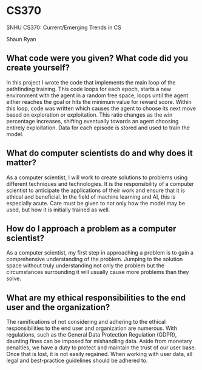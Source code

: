 # CS370
SNHU CS370: Current/Emerging Trends in CS

Shaun Ryan

## What code were you given? What code did you create yourself? 

In this project I wrote the code that implements the main loop of the pathfinding training. This code loops for each epoch, starts a new environment with the agent in a random free space, loops until the agent either reaches the goal or hits the minimum value for reward score. Within this loop, code was written which causes the agent to choose its next move based on exploration or exploitation. This ratio changes as the win percentage increases, shifting eventually towards an agent choosing entirely exploitation. Data for each episode is stored and used to train the model.

## What do computer scientists do and why does it matter? 

As a computer scientist, I will work to create solutions to problems using different techniques and technologies. It is the responsibility of a computer scientist to anticipate the applications of their work and ensure that it is ethical and beneficial. In the field of machine learning and AI, this is especially acute. Care must be given to not only how the model may be used, but how it is initially trained as well.

## How do I approach a problem as a computer scientist? 

As a computer scientist, my first step in approaching a problem is to gain a comprehensive understanding of the problem. Jumping to the solution space without truly understanding not only the problem but the circumstances surrounding it will usually cause more problems than they solve.

## What are my ethical responsibilities to the end user and the organization? 

The ramifications of not considering and adhering to the ethical responsibilities to the end user and organization are numerous. With regulations, such as the General Data Protection Regulation (GDPR), daunting fines can be imposed for mishandling data. Aside from monetary penalties, we have a duty to protect and maintain the trust of our user base. Once that is lost, it is not easily regained. When working with user data, all legal and best-practice guidelines should be adhered to. 
